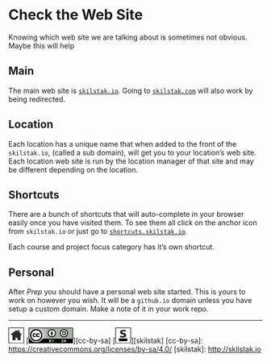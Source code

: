 # Check the Web Site

Knowing which web site we are talking about is sometimes not obvious.
Maybe this will help

## Main

The main web site is [`skilstak.io`](http://skilstak.io). Going to
[`skilstak.com`](http://skilstak.com) will also work by being
redirected.

## Location

Each location has a unique name that when added to the front of the
`skilstak.io`, (called a sub domain), will get you to your location’s
web site. Each location web site is run by the location manager of
that site and may be different depending on the location.

## Shortcuts

There are a bunch of shortcuts that will auto-complete in your
browser easily once you have visited them. To see them all click
on the anchor icon from `skilstak.io` or just go to
[`shortcuts.skilstak.io`](http://shortcuts.skilstak.io).

Each course and project focus category has it’s own shortcut.

## Personal

After *Prep* you should have a personal web site started. This is
yours to work on however you wish. It will be a `github.io` domain
unless you have setup a custom domain. Make a note of it in your
work repo.
 
---
[![home](/assets/home-bw.png)](/README.md)
[![cc-by-sa](/assets/cc-by-sa.png)][cc-by-sa]
[![skilstak](/assets/skilstak-logo-bw.png)][skilstak]
[cc-by-sa]: https://creativecommons.org/licenses/by-sa/4.0/
[skilstak]: http://skilstak.io

